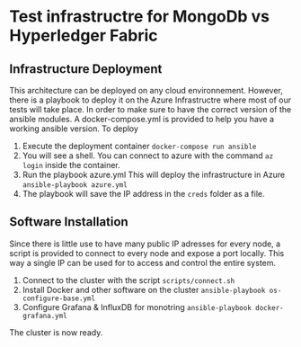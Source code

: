 # Test infrastructre for MongoDb vs Hyperledger Fabric

## Infrastructure Deployment

This architecture can be deployed on any cloud environnement. However, there is a playbook to deploy it on the
Azure Infrastructre where most of our tests will take place. In order to make sure to have the correct version
of the ansible modules. A docker-compose.yml is provided to help you have a working ansible version. To deploy

1. Execute the deployment container `docker-compose run ansible`
2. You will see a shell. You can connect to azure with the command `az login` inside the container.
3. Run the playbook azure.yml This will deploy the infrastructure in Azure `ansible-playbook azure.yml`
4. The playbook will save the IP address in the `creds` folder as a file.

## Software Installation

Since there is little use to have many public IP adresses for every node, a script is provided to connect to every
node and expose a port locally. This way a single IP can be used for to access and control the entire system.

1. Connect to the cluster with the script `scripts/connect.sh`
2. Install Docker and other software on the cluster `ansible-playbook os-configure-base.yml`
3. Configure Grafana & InfluxDB for monotring `ansible-playbook docker-grafana.yml`

The cluster is now ready.
